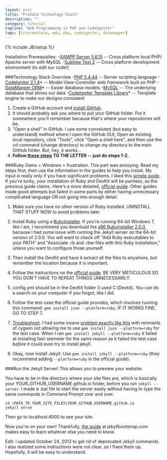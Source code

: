```yaml
---
layout: post
title: "FroSoCo Technology Stack"
description: ""
category: tutorial
tagline: "Web Programming in PHP and CodeIgniter"
tags: [intermediate, web, php, codeigniter, datamapper]
---
```

{% include JB/setup %}

Installation Prerequisites:
-[XAMPP Server 5.6.15](https://www.apachefriends.org/index.html) -- Cross platform local PHP/ Apache server with MySQL
-[Sublime Text 2](http://www.sublimetext.com/2) -- Cross platform development environment (to edit our code!)

###Technology Stack Overview
-[PHP 5.4.44](http://php.net/manual/en/index.php) -- Server scripting language
-[CodeIgniter 2.1.4](https://codeigniter.com/user_guide/)* -- Model-View-Controller web framework built on PHP
-[DataMapper ORM](http://datamapper.wanwizard.eu/pages/toc.html)* -- Easier database models
-[MySQL](http://dev.mysql.com/doc/refman/5.7/en/) -- The underlying database that stores our data
-[CodeIgniter Template Library](https://github.com/jenssegers/CodeIgniter-Template-Library)* -- Template engine to make our designs consistent

1. Create a GitHub account and [install GitHub](https://help.github.com/articles/set-up-git).
2. It should probably ask you where to put your GitHub folder. Put it somewhere you'll remember because that's where your repositories will be.
3. "Open a shell" in GitHub. I use some convoluted (but easy to understand) method where I open the GitHub GUI, Open an existing local repository, click "Tools", click "Open a shell here", and then use the cd command (change directory) to change my directory to the main GitHub folder. But, hey, it works...
4. **Follow [these steps](http://jekyllbootstrap.com/index.html#start-now) TO THE LETTER -- just do steps 1-2.**

###Ruby Gems + Windows = frustration.
This part was annoying. Read my steps first, then use the information in the guides to help you install. My input is really only if you have significant problems.
I liked this [simple guide](http://www.testically.org/2012/02/02/installing-jekyll-and-ruby-on-windows/). If you're lucky, your installation of Ruby and DevKit will be painless, as the previous guide claims. Here's a more detailed, [official guide](https://github.com/oneclick/rubyinstaller/wiki/development-kit). Other guides made good attempts but failed in some parts by either having unnecessary complicated language OR not going into enough detail.

1. Make sure you have no other version of Ruby installed. UNINSTALL THAT STUFF NOW to avoid problems later.

2. Install Ruby using a [RubyInstaller](http://rubyinstaller.org/downloads/). If you're running 64-bit Windows 7, like I am, I recommend you download the [x86 RubyInstaller 2.0.0](http://rubyinstaller.org/downloads/), because I had some issue with running the Jekyll server on the 64-bit version of 2.0.0. You will want to check off "Add Ruby executables to your PATH" and "Associate .rb and .rbw files with this Ruby installation," unless you want to configure those yourself.

3. Then install the DevKit and have it extract all the files to anywhere, but remember the location because it is important.

4. Follow the instructions on the [official guide](https://github.com/oneclick/rubyinstaller/wiki/development-kit). BE VERY METICULOUS SO YOU DON'T HAVE TO REPEAT THINGS UNNECESSARILY.

5. config.yml should be in the DevKit folder (I used C:\Devkit). You can do a search on your computer if you forgot, like I did.

6. Follow the test case the official guide provides, which involves running this command: `gem install json --platform=ruby`. IF IT WORKS FINE, GO TO STEP 7.

7. [Troubleshoot](https://github.com/oneclick/rubyinstaller/wiki/Troubleshooting). I had some insane [problem exactly like this](https://groups.google.com/forum/#!topic/octopress/8pH9tJqiirA) with remnants of cygwin not allowing me to use `gem install json --platform=ruby` for the test case. When I ran `gem install jekyll --platform=ruby` it failed at installing fast-stemmer for the same reason as it failed the test case *before* it could even try to install jekyll.

8. Okay, now install Jekyll. Use `gem install jekyll --platform=ruby` (they recommend adding `--platform=ruby` in the official guide).

###Run the Jekyll Server!
This allows you to preview your website.

You have to be in the directory where your site files are, which is basically your YOUR_GITHUB_USERNAME.github.io folder, before you run `jekyll --server`. I made a .bat file to start the server easily without having to type the same commands in Command Prompt over and over.

    cd \PATH_TO_YOUR_SITE_FILES\YOUR_GITHUB_USERNAME.github.io
    jekyll serve

Then go to localhost:4000 to see your site.

Now you're on your own! Thankfully, [the guide](http://jekyllbootstrap.com/usage/jekyll-quick-start.html) at jekyllbootstrap.com makes easy to learn whatever else you need to know.

Edit: I updated October 24, 2013 to get rid of deprecated Jekyll commands. I also realized some instructions were not clear, so I fixed them up. Hopefully, it will be easy to understand.